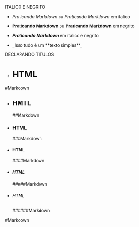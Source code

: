 ITALICO E NEGRITO

- *Praticando Markdown* ou _Praticando Markdown_ em italico
- **Praticando Markdown** ou __Praticando Markdown__ em negrito
- __*Praticando Markdown*__ em italico e negrito

- \_Isso tudo é um \*\*texto simples**_


DECLARANDO TITULOS

- <h1>HTML</h1>   
#Markdown
- <h2>HMTL</h2>   ##Markdown
- <h3>HTML</h3>   ###Markdown
- <h4>HTML</h4>   ####Markdown
- <h5>HTML</h5>   #####Markdown
- <h6>HTML</h6>   ######Markdown


#Markdown
